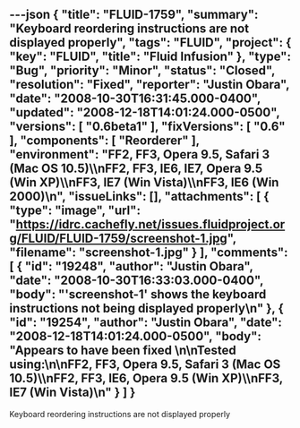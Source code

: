 ---json
{
  "title": "FLUID-1759",
  "summary": "Keyboard reordering instructions are not displayed properly",
  "tags": "FLUID",
  "project": {
    "key": "FLUID",
    "title": "Fluid Infusion"
  },
  "type": "Bug",
  "priority": "Minor",
  "status": "Closed",
  "resolution": "Fixed",
  "reporter": "Justin Obara",
  "date": "2008-10-30T16:31:45.000-0400",
  "updated": "2008-12-18T14:01:24.000-0500",
  "versions": [
    "0.6beta1"
  ],
  "fixVersions": [
    "0.6"
  ],
  "components": [
    "Reorderer"
  ],
  "environment": "FF2, FF3, Opera 9.5, Safari 3 (Mac OS 10.5)\\\nFF2, FF3, IE6, IE7, Opera 9.5 (Win XP)\\\nFF3, IE7 (Win Vista)\\\nFF3, IE6 (Win 2000)\n",
  "issueLinks": [],
  "attachments": [
    {
      "type": "image",
      "url": "https://idrc.cachefly.net/issues.fluidproject.org/FLUID/FLUID-1759/screenshot-1.jpg",
      "filename": "screenshot-1.jpg"
    }
  ],
  "comments": [
    {
      "id": "19248",
      "author": "Justin Obara",
      "date": "2008-10-30T16:33:03.000-0400",
      "body": "'screenshot-1' shows the keyboard instructions not being displayed properly\n"
    },
    {
      "id": "19254",
      "author": "Justin Obara",
      "date": "2008-12-18T14:01:24.000-0500",
      "body": "Appears to have been fixed&#x20;\n\nTested using:\n\nFF2, FF3, Opera 9.5, Safari 3 (Mac OS 10.5)\\\nFF2, FF3, IE6, Opera 9.5 (Win XP)\\\nFF3, IE7 (Win Vista)\n"
    }
  ]
}
---
Keyboard reordering instructions are not displayed properly

        